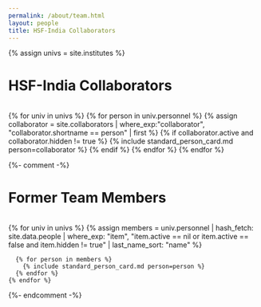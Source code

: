 ```yaml
---
permalink: /about/team.html
layout: people
title: HSF-India Collaborators
---
```


{% assign univs = site.institutes %}

<h1>HSF-India Collaborators</h1><br>

<div class="container-fluid">
  <div class="row">
    {% for univ in univs %}
      {% for person in univ.personnel %}
        {% assign collaborator = site.collaborators | where_exp:"collaborator", "collaborator.shortname == person" 
    | first %}
        {% if collaborator.active and collaborator.hidden != true %}
          {% include standard_person_card.md person=collaborator %}
        {% endif %}
      {% endfor %}
    {% endfor %}
  </div>
</div>

{%- comment -%}
<br>
<h1>Former Team Members</h1><br>

<div class="container-fluid">
  <div class="row">
    {% for univ in univs %}
      {% assign members = univ.personnel | hash_fetch: site.data.people
                                         | where_exp: "item", "item.active == nil or item.active == false and item.hidden != true"
                                         | last_name_sort: "name" %}

      {% for person in members %}
        {% include standard_person_card.md person=person %}
      {% endfor %}
    {% endfor %}
  </div>
</div>
{%- endcomment -%}

